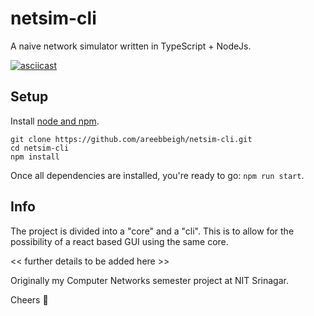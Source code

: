 # netsim-cli
A naive network simulator written in TypeScript + NodeJs.

[![asciicast](https://asciinema.org/a/409313.svg)](https://asciinema.org/a/409313)

## Setup
Install [node and npm](https://www.digitalocean.com/community/tutorials/how-to-install-node-js-on-ubuntu-18-04).

```
git clone https://github.com/areebbeigh/netsim-cli.git
cd netsim-cli
npm install
```

Once all dependencies are installed, you're ready to go: `npm run start`.

## Info
The project is divided into a "core" and a "cli". This is to allow for the possibility of a react based GUI using the same core.

<< further details to be added here >>

Originally my Computer Networks semester project at NIT Srinagar.

Cheers :tea:
